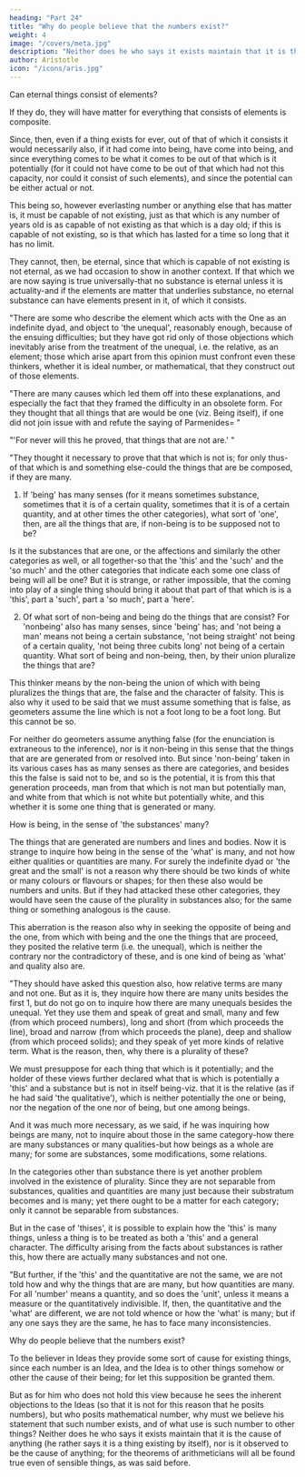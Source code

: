 ```yaml
---
heading: "Part 24"
title: "Why do people believe that the numbers exist?"
weight: 4
image: "/covers/meta.jpg"
description: "Neither does he who says it exists maintain that it is the cause of anything"
author: Aristotle
icon: "/icons/aris.jpg"
---
```




Can eternal things consist of elements?

If they do, they will have matter for everything that consists of elements is composite. 

Since, then, even if a thing exists for ever, out of that of which it consists it would necessarily also, if it had come into being, have come into being, and since everything comes to be what it comes to be out of that which is it potentially (for it could not have come to be out of that which had not this capacity, nor could it consist of such elements), and since the potential can be either actual or not.

This being so, however everlasting number or anything else that has matter is, it must be capable of not existing, just as that which is any number of years old is as capable of not existing as that which is a day old; if this is capable of not existing, so is that which has lasted for a time so long that it has no limit.

They cannot, then, be eternal, since that which is capable of not existing is not eternal, as we had occasion to show in another context. If that which we are now saying is true universally-that no substance is eternal unless it is actuality-and if the elements are matter that underlies substance, no eternal substance can have elements present in it, of which it consists.

"There are some who describe the element which acts with the One as an indefinite dyad, and object to 'the unequal', reasonably enough, because of the ensuing difficulties; but they have got rid only of those objections which inevitably arise from the treatment of the unequal, i.e. the relative, as an element; those which arise apart from this opinion must confront even these thinkers, whether it is ideal number, or mathematical, that they construct out of those elements.

"There are many causes which led them off into these explanations, and especially the fact that they framed the difficulty in an obsolete form. For they thought that all things that are would be one (viz. Being itself), if one did not join issue with and refute the saying of Parmenides= "



"'For never will this he proved, that things that are not are.' "


"They thought it necessary to prove that that which is not is; for only thus-of that which is and something else-could the things that are be composed, if they are many.

1. If 'being' has many senses (for it means sometimes substance, sometimes that it is of a certain quality, sometimes that it is of a certain quantity, and at other times the other categories), what sort of 'one', then, are all the things that are, if non-being is to be supposed not to be? 

Is it the substances that are one, or the affections and similarly the other categories as well, or all together-so that the 'this' and the 'such' and the 'so much' and the other categories that indicate each some one class of being will all be one? But it is strange, or rather impossible, that the coming into play of a single thing should bring it about that part of that which is is a 'this', part a 'such', part a 'so much', part a 'here'.

2. Of what sort of non-being and being do the things that are consist? For 'nonbeing' also has many senses, since 'being' has; and 'not being a man' means not being a certain substance, 'not being straight' not being of a certain quality, 'not being three cubits long' not being of a certain quantity. What sort of being and non-being, then, by their union pluralize the things that are? 

This thinker means by the non-being the union of which with being pluralizes the things that are, the false and the character of falsity. This is also why it used to be said that we must assume something that is false, as geometers assume the line which is not a foot long to be a foot long. But this cannot be so. 

For neither do geometers assume anything false (for the enunciation is extraneous to the inference), nor is it non-being in this sense that the things that are are generated from or resolved into. But since 'non-being' taken in its various cases has as many senses as there are categories, and besides this the false is said not to be, and so is the potential, it is from this that generation proceeds, man from that which is not man but potentially man, and white from that which is not white but potentially white, and this whether it is some one thing that is generated or many.


How is being, in the sense of 'the substances' many? 

The things that are generated are numbers and lines and bodies. Now it is strange to inquire how being in the sense of the 'what' is many, and not how either qualities or quantities are many. For surely the indefinite dyad or 'the great and the small' is not a reason why there should be two kinds of white or many colours or flavours or shapes; for then these also would be numbers and units. But if they had attacked these other categories, they would have seen the cause of the plurality in substances also; for the same thing or something analogous is the cause. 

This aberration is the reason also why in seeking the opposite of being and the one, from which with being and the one the things that are proceed, they posited the relative term (i.e. the unequal), which is neither the contrary nor the contradictory of these, and is one kind of being as 'what' and quality also are.

"They should have asked this question also, how relative terms are many and not one. But as it is, they inquire how there are many units besides the first 1, but do not go on to inquire how there are many unequals besides the unequal. Yet they use them and speak of great and small, many and few (from which proceed numbers), long and short (from which proceeds the line), broad and narrow (from which proceeds the plane), deep and shallow (from which proceed solids); and they speak of yet more kinds of relative term. What is the reason, then, why there is a plurality of these?

We must presuppose for each thing that which is it potentially; and the holder of these views further declared what that is which is potentially a 'this' and a substance but is not in itself being-viz. that it is the relative (as if he had said 'the qualitative'), which is neither potentially the one or being, nor the negation of the one nor of being, but one among beings. 

And it was much more necessary, as we said, if he was inquiring how beings are many, not to inquire about those in the same category-how there are many substances or many qualities-but how beings as a whole are many; for some are substances, some modifications, some relations.

In the categories other than substance there is yet another problem involved in the existence of plurality. Since they are not separable from substances, qualities and quantities are many just because their substratum becomes and is many; yet there ought to be a matter for each category; only it cannot be separable from substances. 

But in the case of 'thises', it is possible to explain how the 'this' is many things, unless a thing is to be treated as both a 'this' and a general character. The difficulty arising from the facts about substances is rather this, how there are actually many substances and not one.

"But further, if the 'this' and the quantitative are not the same, we are not told how and why the things that are are many, but how quantities are many. For all 'number' means a quantity, and so does the 'unit', unless it means a measure or the quantitatively indivisible. If, then, the quantitative and the 'what' are different, we are not told whence or how the 'what' is many; but if any one says they are the same, he has to face many inconsistencies.

Why do people believe that the numbers exist? 

To the believer in Ideas they provide some sort of cause for existing things, since each number is an Idea, and the Idea is to other things somehow or other the cause of their being; for let this supposition be granted them. 

But as for him who does not hold this view because he sees the inherent objections to the Ideas (so that it is not for this reason that he posits numbers), but who posits mathematical number, why must we believe his statement that such number exists, and of what use is such number to other things? Neither does he who says it exists maintain that it is the cause of anything (he rather says it is a thing existing by itself), nor is it observed to be the cause of anything; for the theorems of arithmeticians will all be found true even of sensible things, as was said before.
